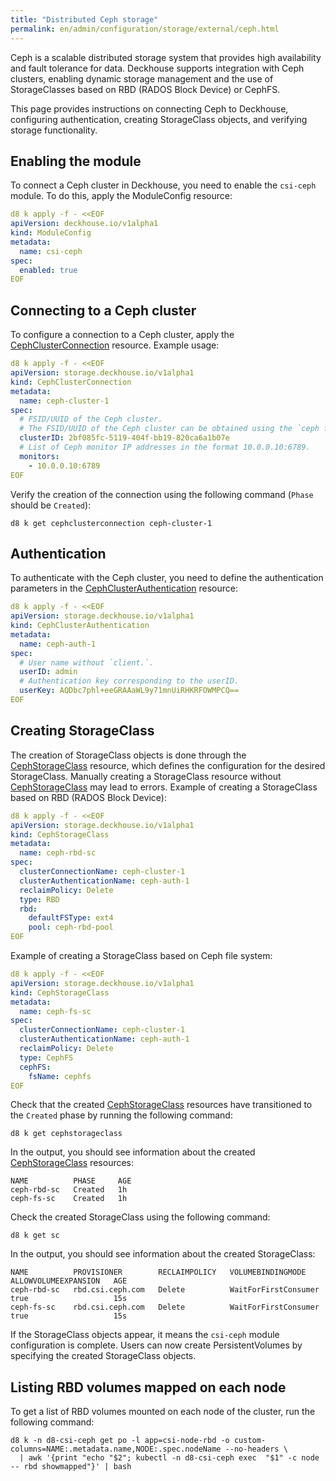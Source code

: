 ```yaml
---
title: "Distributed Ceph storage"
permalink: en/admin/configuration/storage/external/ceph.html
---
```


Ceph is a scalable distributed storage system that provides high availability and fault tolerance for data. Deckhouse supports integration with Ceph clusters, enabling dynamic storage management and the use of StorageClasses based on RBD (RADOS Block Device) or CephFS.

This page provides instructions on connecting Ceph to Deckhouse, configuring authentication, creating StorageClass objects, and verifying storage functionality.

## Enabling the module

To connect a Ceph cluster in Deckhouse, you need to enable the `csi-ceph` module. To do this, apply the ModuleConfig resource:

```yaml
d8 k apply -f - <<EOF
apiVersion: deckhouse.io/v1alpha1
kind: ModuleConfig
metadata:
  name: csi-ceph
spec:
  enabled: true
EOF
```

## Connecting to a Ceph cluster

To configure a connection to a Ceph cluster, apply the [CephClusterConnection](../../../reference/cr/cephclusterconnection/) resource. Example usage:

```yaml
d8 k apply -f - <<EOF
apiVersion: storage.deckhouse.io/v1alpha1
kind: CephClusterConnection
metadata:
  name: ceph-cluster-1
spec:
  # FSID/UUID of the Ceph cluster.
  # The FSID/UUID of the Ceph cluster can be obtained using the `ceph fsid` command.
  clusterID: 2bf085fc-5119-404f-bb19-820ca6a1b07e
  # List of Ceph monitor IP addresses in the format 10.0.0.10:6789.
  monitors:
    - 10.0.0.10:6789
EOF
```

Verify the creation of the connection using the following command (`Phase` should be `Created`):

```shell
d8 k get cephclusterconnection ceph-cluster-1
```

## Authentication

To authenticate with the Ceph cluster, you need to define the authentication parameters in the [CephClusterAuthentication](../../../reference/cr/cephclusterauthentication/) resource:

```yaml
d8 k apply -f - <<EOF
apiVersion: storage.deckhouse.io/v1alpha1
kind: CephClusterAuthentication
metadata:
  name: ceph-auth-1
spec:
  # User name without `client.`.
  userID: admin
  # Authentication key corresponding to the userID.
  userKey: AQDbc7phl+eeGRAAaWL9y71mnUiRHKRFOWMPCQ==
EOF
```

## Creating StorageClass

The creation of StorageClass objects is done through the [CephStorageClass](../../../reference/cr/cephstorageclass/) resource, which defines the configuration for the desired StorageClass. Manually creating a StorageClass resource without [CephStorageClass](../../../reference/cr/cephstorageclass/) may lead to errors. Example of creating a StorageClass based on RBD (RADOS Block Device):

```yaml
d8 k apply -f - <<EOF
apiVersion: storage.deckhouse.io/v1alpha1
kind: CephStorageClass
metadata:
  name: ceph-rbd-sc
spec:
  clusterConnectionName: ceph-cluster-1
  clusterAuthenticationName: ceph-auth-1
  reclaimPolicy: Delete
  type: RBD
  rbd:
    defaultFSType: ext4
    pool: ceph-rbd-pool
EOF
```

Example of creating a StorageClass based on Ceph file system:

```yaml
d8 k apply -f - <<EOF
apiVersion: storage.deckhouse.io/v1alpha1
kind: CephStorageClass
metadata:
  name: ceph-fs-sc
spec:
  clusterConnectionName: ceph-cluster-1
  clusterAuthenticationName: ceph-auth-1
  reclaimPolicy: Delete
  type: CephFS
  cephFS:
    fsName: cephfs
EOF
```

Check that the created [CephStorageClass](../../../reference/cr/cephstorageclass/) resources have transitioned to the `Created` phase by running the following command:

```shell
d8 k get cephstorageclass
```

In the output, you should see information about the created [CephStorageClass](../../../reference/cr/cephstorageclass/) resources:

```console
NAME          PHASE     AGE
ceph-rbd-sc   Created   1h
ceph-fs-sc    Created   1h
```

Check the created StorageClass using the following command:

```shell
d8 k get sc
```

In the output, you should see information about the created StorageClass:

```console
NAME          PROVISIONER        RECLAIMPOLICY   VOLUMEBINDINGMODE      ALLOWVOLUMEEXPANSION   AGE
ceph-rbd-sc   rbd.csi.ceph.com   Delete          WaitForFirstConsumer   true                   15s
ceph-fs-sc    rbd.csi.ceph.com   Delete          WaitForFirstConsumer   true                   15s
```

If the StorageClass objects appear, it means the `csi-ceph` module configuration is complete. Users can now create PersistentVolumes by specifying the created StorageClass objects.

## Listing RBD volumes mapped on each node

To get a list of RBD volumes mounted on each node of the cluster, run the following command:

```shell
d8 k -n d8-csi-ceph get po -l app=csi-node-rbd -o custom-columns=NAME:.metadata.name,NODE:.spec.nodeName --no-headers \
  | awk '{print "echo "$2"; kubectl -n d8-csi-ceph exec  "$1" -c node -- rbd showmapped"}' | bash
```

